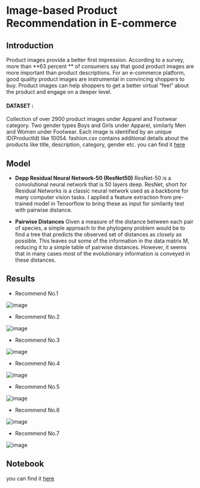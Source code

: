# Image-based Product Recommendation in E-commerce
## Introduction
Product images provide a better first impression. According to a survey, more than **63 percent ** of consumers say that good product images are more important than product descriptions.
For an e-commerce platform, good quality product images are instrumental in convincing shoppers to buy. Product images can help shoppers to get a better virtual “feel” about the product and engage on a deeper level.

#### DATASET : 
Collection of over 2900 product images under Apparel and Footwear category. Two gender types Boys and Girls under Apparel, similarly Men and Women under Footwear.
Each image is identified by an unique ID(ProductId) like 10054.
fashion.csv contains additional details about the products like title, description, category, gender etc. you can find it [here](https://www.kaggle.com/datasets/vikashrajluhaniwal/fashion-images)

## Model
- **Depp Residual Neural Network-50 (ResNet50)**
ResNet-50 is a convolutional neural network that is 50 layers deep. ResNet, short for Residual Networks is a classic neural network used as a backbone for many computer vision tasks. I applied a feature extraction from pre-trained model in Tensorflow to bring these as input for similarity test with pairwise distance.

- **Pairwise Distances**
Given a measure of the distance between each pair of species, a simple approach to the phylogeny problem would be to find a tree that predicts the observed set of distances as closely as possible. This leaves out some of the information in the data matrix M, reducing it to a simple table of pairwise distances. However, it seems that in many cases most of the evolutionary information is conveyed in these distances.

## Results
- Recommend No.1 


![image](https://user-images.githubusercontent.com/104628789/170679316-4194eda5-e9c4-4d70-83c6-190a038042b3.png)

- Recommend No.2


![image](https://user-images.githubusercontent.com/104628789/170679393-c36e8f49-465e-44d6-967d-abdaafbf62ed.png)

- Recommend No.3


![image](https://user-images.githubusercontent.com/104628789/170679529-b97b6a34-8a03-4ff5-9e73-f2b6da7ae1fb.png)

- Recommend No.4


![image](https://user-images.githubusercontent.com/104628789/170679594-62195815-e875-464e-875a-c6e7345f0132.png)

- Recommend No.5


![image](https://user-images.githubusercontent.com/104628789/170679662-204bb606-85c8-488a-b3da-23edf3067655.png)

- Recommend No.6


![image](https://user-images.githubusercontent.com/104628789/170679809-f8909732-7b89-4c3a-8224-ba3999ed3e5e.png)

- Recommend No.7


![image](https://user-images.githubusercontent.com/104628789/170679989-b20e70ca-81cb-4e9d-a8a4-5aa1fdf5d81d.png)

## Notebook
you can find it [here](https://github.com/WarintornNawong/Portfolio/blob/main/Image-based%20product%20recommendation%20in%20E-commerce/Product%20Recommendation.ipynb)
